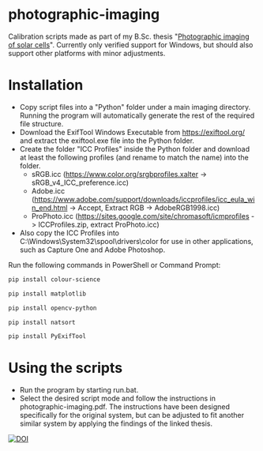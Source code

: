 # photographic-imaging

Calibration scripts made as part of my B.Sc. thesis "[Photographic imaging of solar cells](http://urn.fi/URN:NBN:fi:aalto-202301031087)". Currently only verified support for Windows, but should also support other platforms with minor adjustments.

# Installation
- Copy script files into a "Python" folder under a main imaging directory. Running the program will automatically generate the rest of the required file structure.
- Download the ExifTool Windows Executable from https://exiftool.org/ and extract the exiftool.exe file into the Python folder.
- Create the folder "ICC Profiles" inside the Python folder and download at least the following profiles (and rename to match the name) into the folder.
  - sRGB.icc (https://www.color.org/srgbprofiles.xalter -> sRGB_v4_ICC_preference.icc)
  - Adobe.icc (https://www.adobe.com/support/downloads/iccprofiles/icc_eula_win_end.html -> Accept, Extract RGB -> AdobeRGB1998.icc)
  - ProPhoto.icc (https://sites.google.com/site/chromasoft/icmprofiles -> ICCProfiles.zip, extract ProPhoto.icc)
- Also copy the ICC Profiles into C:\Windows\System32\spool\drivers\color for use in other applications, such as Capture One and Adobe Photoshop.

Run the following commands in PowerShell or Command Prompt:
```powershell
pip install colour-science
```
```powershell
pip install matplotlib
```
```powershell
pip install opencv-python
```
```powershell
pip install natsort
```
```powershell
pip install PyExifTool
```

# Using the scripts
- Run the program by starting run.bat.
- Select the desired script mode and follow the instructions in photographic-imaging.pdf. The instructions have been designed specifically for the original system, but can be adjusted to fit another similar system by applying the findings of the linked thesis.

[![DOI](https://zenodo.org/badge/522453584.svg)](https://zenodo.org/badge/latestdoi/522453584)

